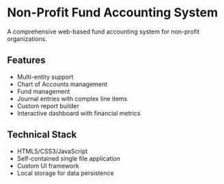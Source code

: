 ﻿# Non-Profit Fund Accounting System

A comprehensive web-based fund accounting system for non-profit organizations.

## Features
- Multi-entity support
- Chart of Accounts management
- Fund management
- Journal entries with complex line items
- Custom report builder
- Interactive dashboard with financial metrics

## Technical Stack
- HTML5/CSS3/JavaScript
- Self-contained single file application
- Custom UI framework
- Local storage for data persistence

